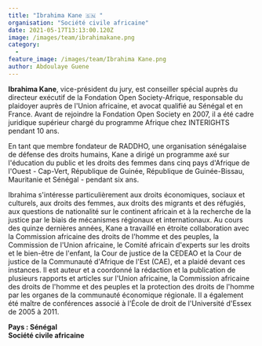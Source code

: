 ```yaml
---
title: "Ibrahima Kane 🇸🇳 "
organisation: "Société civile africaine"
date: 2021-05-17T13:13:00.120Z
image: /images/team/ibrahimakane.png
category:
  - 
feature_image: /images/team/Ibrahima Kane.png
author: Abdoulaye Guene
---
```

**Ibrahima Kane**, vice-président du jury, est conseiller spécial auprès du directeur exécutif de la Fondation Open Society-Afrique, responsable du plaidoyer auprès de l'Union africaine, et avocat qualifié au Sénégal et en France. Avant de rejoindre la Fondation Open Society en 2007, il a été cadre juridique supérieur chargé du programme Afrique chez INTERIGHTS pendant 10 ans.

En tant que membre fondateur de RADDHO, une organisation sénégalaise de défense des droits humains, Kane a dirigé un programme axé sur l'éducation du public et les droits des femmes dans cinq pays d'Afrique de l'Ouest - Cap-Vert, République de Guinée, République de Guinée-Bissau, Mauritanie et Sénégal - pendant six ans.

Ibrahima s'intéresse particulièrement aux droits économiques, sociaux et culturels, aux droits des femmes, aux droits des migrants et des réfugiés, aux questions de nationalité sur le continent africain et à la recherche de la justice par le biais de mécanismes régionaux et internationaux. Au cours des quinze dernières années, Kane a travaillé en étroite collaboration avec la Commission africaine des droits de l'homme et des peuples, la Commission de l'Union africaine, le Comité africain d'experts sur les droits et le bien-être de l'enfant, la Cour de justice de la CEDEAO et la Cour de justice de la Communauté d'Afrique de l'Est (CAE), et a plaidé devant ces instances. Il est auteur et a coordonné la rédaction et la publication de plusieurs rapports et articles sur l'Union africaine, la Commission africaine des droits de l'homme et des peuples et la protection des droits de l'homme par les organes de la communauté économique régionale. Il a également été maître de conférences associé à l'École de droit de l'Université d'Essex de 2005 à 2011.


**Pays : Sénégal**  
**Société civile africaine**